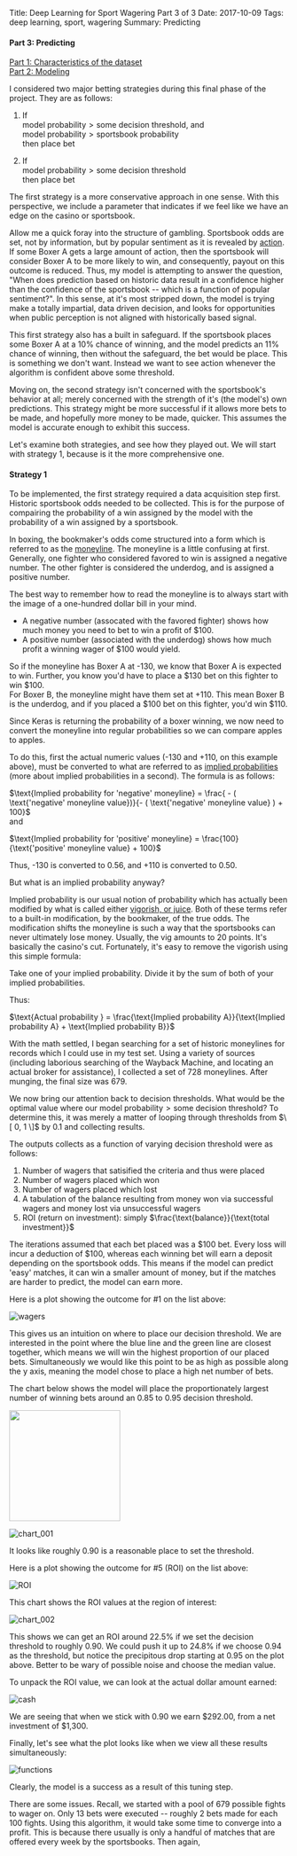 Title:  Deep Learning for Sport Wagering Part 3 of 3
Date: 2017-10-09
Tags: deep learning, sport, wagering
Summary: Predicting

#### Part 3: Predicting
[Part 1: Characteristics of the dataset](http://www.mattobrien.me/deep-learning-for-sport-wagering-part-1-of-3.html)  
[Part 2: Modeling](http://www.mattobrien.me/deep-learning-for-sport-wagering-part-2-of-3.html)

I considered two major betting strategies during this final phase of the project. They are as follows:  

1) If  
$\text{model probability} > \text{some decision threshold}$, and  
$\text{model probability} > \text{sportsbook probability}$  
then place bet  

2) If  
$\text{model probability} > \text{some decision threshold}$  
then place bet

The first strategy is a more conservative approach in one sense. With this perspective, we include a parameter that indicates if we feel like we have an edge on the casino or sportsbook. 

Allow me a quick foray into the structure of gambling. Sportsbook odds are set, not by information, but by popular sentiment as it is revealed by [action](https://www.docsports.com/gambling-terms.html). If some Boxer A gets a large amount of action, then the sportsbook will consider Boxer A to be more likely to win, and consequently, payout on this outcome is reduced. Thus, my model is attempting to answer the question, "When does prediction based on historic data result in a confidence higher than the confidence of the sportsbook -- which is a function of popular sentiment?". In this sense, at it's most stripped down, the model is trying make a totally impartial, data driven decision, and looks for opportunities when public perception is not aligned with historically based signal.  

This first strategy also has a built in safeguard. If the sportsbook places some Boxer A at a 10% chance of winning, and the model predicts an 11% chance of winning, then without the safeguard, the bet would be place. This is something we don't want. Instead we want to see action whenever the algorithm is confident above some threshold.

Moving on, the second strategy isn't concerned with the sportsbook's behavior at all; merely concerned with the strength of it's (the model's) own predictions. This strategy might be more successful if it allows more bets to be made, and hopefully more money to be made, quicker. This assumes the model is accurate enough to exhibit this success.

Let's examine both strategies, and see how they played out. We will start with strategy 1, because is it the more comprehensive one.  

#### Strategy 1  

To be implemented, the first strategy required a data acquisition step first. Historic sportsbook odds needed to be collected. This is for the purpose of compairing the probability of a win assigned by the model with the probability of a win assigned by a sportsbook.  

In boxing, the bookmaker's odds come structured into a form which is referred to as the [moneyline](https://en.wikipedia.org/wiki/Odds#Moneyline_odds). The moneyline is a little confusing at first. Generally, one fighter who considered favored to win is assigned a negative number. The other fighter is considered the underdog, and is assigned a positive number. 

The best way to remember how to read the moneyline is to always start with the image of a one-hundred dollar bill in your mind.  

- A negative number (assocated with the favored fighter) shows how much money you need to bet to win a profit of $100.  
- A positive number (associated with the underdog) shows how much profit a winning wager of $100 would yield.

So if the moneyline has Boxer A at -130, we know that Boxer A is expected to win. Further, you know you'd have to place a \$130 bet on this fighter to win \$100.  
For Boxer B, the moneyline might have them set at +110. This mean Boxer B is the underdog, and if you placed a \$100 bet on this fighter, you'd win \$110.  

Since Keras is returning the probability of a boxer winning, we now need to convert the moneyline into regular probabilities so we can compare apples to apples.  

To do this, first the actual numeric values (-130 and +110, on this example above), must be converted to what are referred to as [implied probabilities](https://www.sbo.net/strategy/implied-probability/) (more about implied probabilities in a second). The formula is as follows:  

$\text{Implied probability for 'negative' moneyline} = \frac{ - ( \text{'negative' moneyline value})}{- ( \text{'negative' moneyline value} ) + 100}$  
and  

$\text{Implied probability for 'positive' moneyline} = \frac{100}{\text{'positive' moneyline value} + 100}$

Thus, -130 is converted to 0.56, and +110 is converted to 0.50.  

But what is an implied probability anyway?

Implied probability is our usual notion of probability which has actually been modified by what is called either [vigorish, or juice](https://en.wikipedia.org/wiki/Vigorish). Both of these terms refer to a built-in modification, by the bookmaker, of the true odds. The modification shifts the moneyline is such a way that the sportsbooks can never ultimately lose money. Usually, the vig amounts to 20 points. It's basically the casino's cut. Fortunately, it's easy to remove the vigorish using this simple formula:  

Take one of your implied probability. Divide it by the sum of both of your implied probabilities.  
  
Thus:  

$\text{Actual probability } = \frac{\text{Implied probability A}}{\text{Implied probability A} + \text{Implied probability B}}$

With the math settled, I began searching for a set of historic moneylines for records which I could use in my test set. Using a variety of sources (including laborious searching of the Wayback Machine, and locating an actual broker for assistance), I collected a set of 728 moneylines. After munging, the final size was 679.  

We now bring our attention back to decision thresholds. What would be the optimal value where our $\text{model probability} > \text{some decision threshold}$?  To determine this, it was merely a matter of looping through thresholds from $\[ 0, 1 \]$ by 0.1 and collecting results.  

The outputs collects as a function of varying decision threshold were as follows:   

1. Number of wagers that satisified the criteria and thus were placed  
2. Number of wagers placed which won  
3. Number of wagers placed which lost  
4. A tabulation of the balance resulting from money won via successful wagers and money lost via unsuccessful wagers  
5. ROI (return on investment): simply $\frac{\text{balance}}{\text{total investment}}$  

The iterations assumed that each bet placed was a \$100 bet. Every loss will incur a deduction of \$100, whereas each winning bet will earn a deposit depending on the sportsbook odds. This means if the model can predict 'easy' matches, it can win a smaller amount of money, but if the matches are harder to predict, the model can earn more.  



Here is a plot showing the outcome for #1 on the list above:  

![wagers](https://github.com/mobbSF/blog/blob/master/images/wagers.png?raw=true)  

This gives us an intuition on where to place our decision threshold. We are interested in the point where the blue line and the green line are closest together, which means we will win the highest proportion of our placed bets. Simultaneously we would like this point to be as high as possible along the y axis, meaning the model chose to place a high net number of bets. 

The chart below shows the model will place the proportionately largest number of winning bets around an 0.85 to 0.95 decision threshold.  

<img src="https://github.com/mobbSF/blog/blob/master/images/chart_002.png" width="200">

![chart_001](https://github.com/mobbSF/blog/blob/master/images/chart_001.png?raw=true)  

It looks like roughly 0.90 is a reasonable place to set the threshold.  

Here is a plot showing the outcome for #5 (ROI) on the list above:  

![ROI](https://github.com/mobbSF/blog/blob/master/images/ROI.png?raw=true)  


This chart shows the ROI values at the region of interest:  

![chart_002](https://github.com/mobbSF/blog/blob/master/images/chart_002.png?raw=true)  

This shows we can get an ROI around 22.5% if we set the decision threshold to roughly 0.90. We could push it up to 24.8% if we choose 0.94 as the threshold, but notice the precipitous drop starting at 0.95 on the plot above. Better to be wary of possible noise and choose the median value.

To unpack the ROI value, we can look at the actual dollar amount earned:  

![cash](https://github.com/mobbSF/blog/blob/master/images/cash.png?raw=true)  


We are seeing that when we stick with 0.90 we earn \$292.00, from a net investment of \$1,300.

Finally, let's see what the plot looks like when we view all these results simultaneously:  

![functions](https://github.com/mobbSF/blog/blob/master/images/functions.png?raw=true)  

Clearly, the model is a success as a result of this tuning step.  

There are some issues. Recall, we started with a pool of 679 possible fights to wager on. Only 13 bets were executed -- roughly 2 bets made for each 100 fights. Using this algorithm, it would take some time to converge into a profit. This is because there usually is only a handful of matches that are offered every week by the sportsbooks. Then again,   






